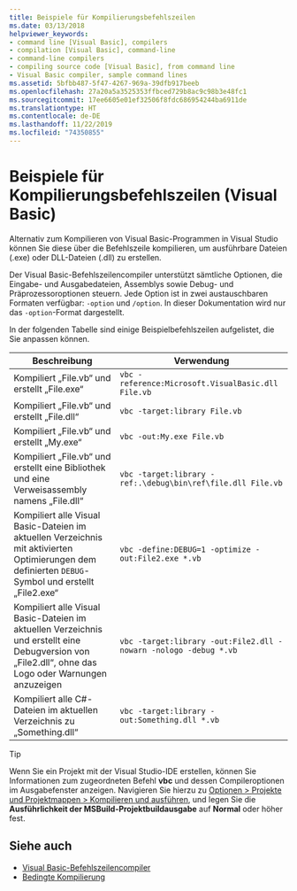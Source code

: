 ```yaml
---
title: Beispiele für Kompilierungsbefehlszeilen
ms.date: 03/13/2018
helpviewer_keywords:
- command line [Visual Basic], compilers
- compilation [Visual Basic], command-line
- command-line compilers
- compiling source code [Visual Basic], from command line
- Visual Basic compiler, sample command lines
ms.assetid: 5bfbb487-5f47-4267-969a-39dfb917beeb
ms.openlocfilehash: 27a20a5a3525353ffbced729b8ac9c98b3e48fc1
ms.sourcegitcommit: 17ee6605e01ef32506f8fdc686954244ba6911de
ms.translationtype: HT
ms.contentlocale: de-DE
ms.lasthandoff: 11/22/2019
ms.locfileid: "74350855"
---
```

# <a name="sample-compilation-command-lines-visual-basic"></a>Beispiele für Kompilierungsbefehlszeilen (Visual Basic)

Alternativ zum Kompilieren von Visual Basic-Programmen in Visual Studio können Sie diese über die Befehlszeile kompilieren, um ausführbare Dateien (.exe) oder DLL-Dateien (.dll) zu erstellen.

Der Visual Basic-Befehlszeilencompiler unterstützt sämtliche Optionen, die Eingabe- und Ausgabedateien, Assemblys sowie Debug- und Präprozessoroptionen steuern. Jede Option ist in zwei austauschbaren Formaten verfügbar: `-option` und `/option`. In dieser Dokumentation wird nur das `-option`-Format dargestellt.

In der folgenden Tabelle sind einige Beispielbefehlszeilen aufgelistet, die Sie anpassen können.

|Beschreibung|Verwendung|
|--------|---------|
|Kompiliert „File.vb“ und erstellt „File.exe“|`vbc -reference:Microsoft.VisualBasic.dll File.vb`|
|Kompiliert „File.vb“ und erstellt „File.dll“|`vbc -target:library File.vb`|
|Kompiliert „File.vb“ und erstellt „My.exe“|`vbc -out:My.exe File.vb`|
|Kompiliert „File.vb“ und erstellt eine Bibliothek und eine Verweisassembly namens „File.dll“|`vbc -target:library -ref:.\debug\bin\ref\file.dll File.vb`|
|Kompiliert alle Visual Basic-Dateien im aktuellen Verzeichnis mit aktivierten Optimierungen dem definierten `DEBUG`-Symbol und erstellt „File2.exe“|`vbc -define:DEBUG=1 -optimize -out:File2.exe *.vb`|
|Kompiliert alle Visual Basic-Dateien im aktuellen Verzeichnis und erstellt eine Debugversion von „File2.dll“, ohne das Logo oder Warnungen anzuzeigen|`vbc -target:library -out:File2.dll -nowarn -nologo -debug *.vb`|
|Kompiliert alle C#-Dateien im aktuellen Verzeichnis zu „Something.dll“|`vbc -target:library -out:Something.dll *.vb`|

> [!TIP]
> Wenn Sie ein Projekt mit der Visual Studio-IDE erstellen, können Sie Informationen zum zugeordneten Befehl **vbc** und dessen Compileroptionen im Ausgabefenster anzeigen. Navigieren Sie hierzu zu [Optionen > Projekte und Projektmappen > Kompilieren und ausführen](/visualstudio/ide/reference/options-dialog-box-projects-and-solutions-build-and-run), und legen Sie die **Ausführlichkeit der MSBuild-Projektbuildausgabe** auf **Normal** oder höher fest.

## <a name="see-also"></a>Siehe auch

- [Visual Basic-Befehlszeilencompiler](../../../visual-basic/reference/command-line-compiler/index.md)
- [Bedingte Kompilierung](../../../visual-basic/programming-guide/program-structure/conditional-compilation.md)
